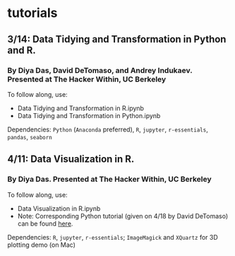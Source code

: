 # tutorials

## 3/14: Data Tidying and Transformation in Python and R. 
### By Diya Das, David DeTomaso, and Andrey Indukaev. Presented at The Hacker Within, UC Berkeley
To follow along, use:
- Data Tidying and Transformation in R.ipynb
- Data Tidying and Transformation in Python.ipynb

Dependencies: `Python` (`Anaconda` preferred), `R`, `jupyter`, `r-essentials`, `pandas`, `seaborn`


## 4/11: Data Visualization in R. 
### By Diya Das. Presented at The Hacker Within, UC Berkeley
To follow along, use:
- Data Visualization in R.ipynb
- Note: Corresponding Python tutorial (given on 4/18 by David DeTomaso) can be found [here](https://github.com/deto/THW_Python_Plotting).

Dependencies: `R`, `jupyter`, `r-essentials`; `ImageMagick` and `XQuartz` for 3D plotting demo (on Mac)
